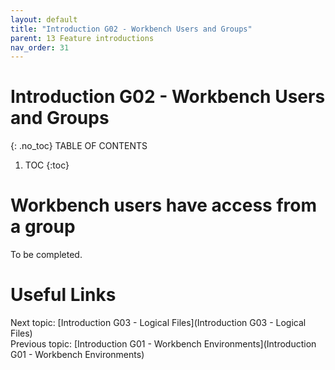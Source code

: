 ```yaml
---
layout: default
title: "Introduction G02 - Workbench Users and Groups"
parent: 13 Feature introductions
nav_order: 31
---
```


# Introduction G02 - Workbench Users and Groups
{: .no_toc}
TABLE OF CONTENTS 
1. TOC
{:toc}  

# Workbench users have access from a group
To be completed.  
  


# Useful Links
Next topic: [Introduction G03 - Logical Files](Introduction G03 - Logical Files)  
Previous topic: [Introduction G01 - Workbench Environments](Introduction G01 - Workbench Environments)  
